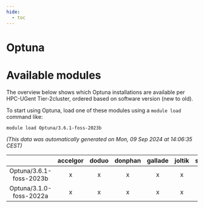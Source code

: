 ```yaml
---
hide:
  - toc
---
```


Optuna
======

# Available modules


The overview below shows which Optuna installations are available per HPC-UGent Tier-2cluster, ordered based on software version (new to old).

To start using Optuna, load one of these modules using a `module load` command like:

```shell
module load Optuna/3.6.1-foss-2023b
```

*(This data was automatically generated on Mon, 09 Sep 2024 at 14:06:35 CEST)*  

| |accelgor|doduo|donphan|gallade|joltik|shinx|skitty|
| :---: | :---: | :---: | :---: | :---: | :---: | :---: | :---: |
|Optuna/3.6.1-foss-2023b|x|x|x|x|x|x|x|
|Optuna/3.1.0-foss-2022a|x|x|x|x|x|-|x|

